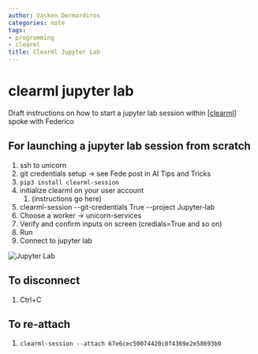 ```yaml
---
author: Vasken Dermardiros
categories: note
tags:
- programming
- clearml
title: Clearml Jupyter Lab
---
```


# clearml jupyter lab
Draft instructions on how to start a jupyter lab session within [[clearml]] spoke with Federico

## For launching a jupyter lab session from scratch
1. ssh to unicorn
2. git credentials setup -> see Fede post in AI Tips and Tricks
3. `pip3 install clearml-session`
4. initialize clearml on your user account
   1. (instructions go here)
5. clearml-session --git-credentials True  --project Jupyter-lab
6. Choose a worker -> unicorn-services
7. Verify and confirm inputs on screen (credials=True and so on)
8. Run
9. Connect to jupyter lab

![Jupyter Lab](../attachments/clearml_jupyter_lab.png)

## To disconnect
1. Ctrl+C

## To re-attach
1. `clearml-session --attach 67e6cec50074420c8f4369e2e58693b0`


[//begin]: # "Autogenerated link references for markdown compatibility"
[clearml]: clearml.md "ClearML"
[//end]: # "Autogenerated link references"